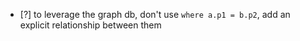 * [?] to leverage the graph db, don't use ```where a.p1 = b.p2```, add an explicit relationship between them
